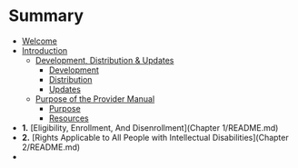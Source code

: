 # Summary

* [Welcome](README.md)
* [Introduction](Introduction/README.md)
  * [Development, Distribution & Updates](Introduction/development.md)
    * [Development](Introduction/development.md)
    * [Distribution](Introduction/distribution.md)
    * [Updates](Introduction/updates.md)
  * [Purpose of the Provider Manual](Introduction/purpose.md)
    * [Purpose](Introduction/purpose.md)
    * [Resources](Introduction/resources.md)
* **1.** [Eligibility, Enrollment, And Disenrollment](Chapter 1/README.md)
* **2.** [Rights Applicable to All People with Intellectual Disabilities](Chapter 2/README.md)
* 

